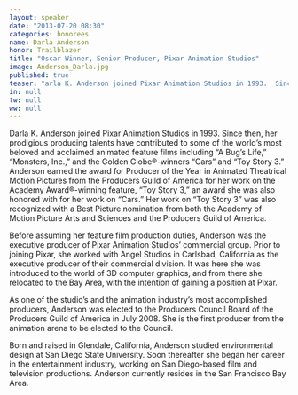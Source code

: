 ```yaml
---
layout: speaker
date: "2013-07-20 08:30"
categories: honorees
name: Darla Anderson
honor: Trailblazer
title: "Oscar Winner, Senior Producer, Pixar Animation Studios"
image: Anderson_Darla.jpg
published: true
teaser: "arla K. Anderson joined Pixar Animation Studios in 1993.  Since then, her prodigious producing talents have contributed to some of the world’s most beloved and acclaimed animated feature films including “A Bug’s Life,” “Monsters, Inc.,” and the Golden Globe®-winners “Cars” and “Toy Story 3.”"
in: null
tw: null
ww: null
---
```


Darla K. Anderson joined Pixar Animation Studios in 1993.  Since then, her prodigious producing talents have contributed to some of the world’s most beloved and acclaimed animated feature films including “A Bug’s Life,” “Monsters, Inc.,” and the Golden Globe®-winners “Cars” and “Toy Story 3.” Anderson earned the award for Producer of the Year in Animated Theatrical Motion Pictures from the Producers Guild of America for her work on the Academy Award®-winning feature, “Toy Story 3,” an award she was also honored with for her work on “Cars.”  Her work on “Toy Story 3” was also recognized with a Best Picture nomination from both the Academy of Motion Picture Arts and Sciences and the Producers Guild of America.    
 
Before assuming her feature film production duties, Anderson was the executive producer of Pixar Animation Studios’ commercial group.  Prior to joining Pixar, she worked with Angel Studios in Carlsbad, California as the executive producer of their commercial division.  It was here she was introduced to the world of 3D computer graphics, and from there she relocated to the Bay Area, with the intention of gaining a position at Pixar.
 
As one of the studio’s and the animation industry’s most accomplished producers, Anderson was elected to the Producers Council Board of the Producers Guild of America in July 2008.  She is the first producer from the animation arena to be elected to the Council.    
 
Born and raised in Glendale, California, Anderson studied environmental design at San Diego State University.  Soon thereafter she began her career in the entertainment industry, working on San Diego-based film and television productions.  Anderson currently resides in the San Francisco Bay Area.  